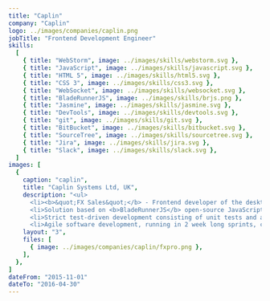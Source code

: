 ```yaml
---
title: "Caplin"
company: "Caplin"
logo: ../images/companies/caplin.png
jobTitle: "Frontend Development Engineer"
skills:
  [
    { title: "WebStorm", image: ../images/skills/webstorm.svg },
    { title: "JavaScript", image: ../images/skills/javascript.svg },
    { title: "HTML 5", image: ../images/skills/html5.svg },
    { title: "CSS 3", image: ../images/skills/css3.svg },
    { title: "WebSocket", image: ../images/skills/websocket.svg },
    { title: "BladeRunnerJS", image: ../images/skills/brjs.png },
    { title: "Jasmine", image: ../images/skills/jasmine.svg },
    { title: "DevTools", image: ../images/skills/devtools.svg },
    { title: "git", image: ../images/skills/git.svg },
    { title: "BitBucket", image: ../images/skills/bitbucket.svg },
    { title: "SourceTree", image: ../images/skills/sourcetree.svg },
    { title: "Jira", image: ../images/skills/jira.svg },
    { title: "Slack", image: ../images/skills/slack.svg },
  ]
images: [
  {
    caption: "caplin",
    title: "Caplin Systems Ltd, UK",
    description: "<ul>
      <li><b>&quot;FX Sales&quot;</b> - Frontend developer of the desktop web application for financial trading.</li>
      <li>Solution based on <b>BladeRunnerJS</b> open-source JavaScript toolkit and framework.</li>
      <li>Strict test-driven development consisting of unit tests and acceptance tests (presentation layer / UX).</li>
      <li>Agile software development, running in 2 week long sprints, code review sessions and approval after every developer's task.</li></ul>",
    layout: "3",
    files: [
      { image: ../images/companies/caplin/fxpro.png },
    ],
  },
]
dateFrom: "2015-11-01"
dateTo: "2016-04-30"
---
```


